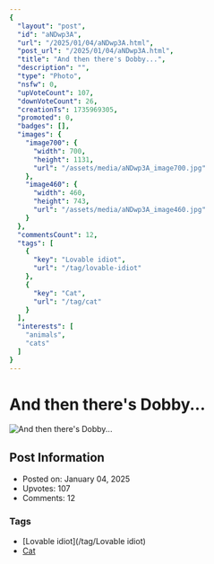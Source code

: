 ```yaml
---
{
  "layout": "post",
  "id": "aNDwp3A",
  "url": "/2025/01/04/aNDwp3A.html",
  "post_url": "/2025/01/04/aNDwp3A.html",
  "title": "And then there's Dobby...",
  "description": "",
  "type": "Photo",
  "nsfw": 0,
  "upVoteCount": 107,
  "downVoteCount": 26,
  "creationTs": 1735969305,
  "promoted": 0,
  "badges": [],
  "images": {
    "image700": {
      "width": 700,
      "height": 1131,
      "url": "/assets/media/aNDwp3A_image700.jpg"
    },
    "image460": {
      "width": 460,
      "height": 743,
      "url": "/assets/media/aNDwp3A_image460.jpg"
    }
  },
  "commentsCount": 12,
  "tags": [
    {
      "key": "Lovable idiot",
      "url": "/tag/lovable-idiot"
    },
    {
      "key": "Cat",
      "url": "/tag/cat"
    }
  ],
  "interests": [
    "animals",
    "cats"
  ]
}
---
```


# And then there's Dobby...

![And then there's Dobby...](/assets/media/aNDwp3A_image700.jpg)

## Post Information

- Posted on: January 04, 2025
- Upvotes: 107
- Comments: 12

### Tags

- [Lovable idiot](/tag/Lovable idiot)
- [Cat](/tag/Cat)
